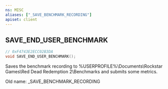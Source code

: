 ```yaml
---
ns: MISC
aliases: ["_SAVE_BENCHMARK_RECORDING"]
apiset: client
---
```

## SAVE_END_USER_BENCHMARK

```c
// 0xF4743E2ECC02B3DA
void SAVE_END_USER_BENCHMARK();
```

Saves the benchmark recording to %USERPROFILE%\Documents\Rockstar Games\Red Dead Redemption 2\Benchmarks and submits some metrics.

Old name: _SAVE_BENCHMARK_RECORDING